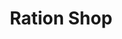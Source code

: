 ---
title: "Ration Shop"
url: /kodungallur/ration-shop-anchapalam-azheekode-road-2/
shop: Lebensmittel
---